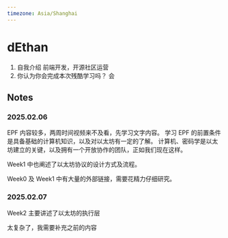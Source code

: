```yaml
---
timezone: Asia/Shanghai
---
```


# dEthan

1. 自我介绍 
   前端开发，开源社区运营
2. 你认为你会完成本次残酷学习吗？
   会

## Notes

<!-- Content_START -->
### 2025.02.06

EPF 内容较多，两周时间视频来不及看，先学习文字内容。
学习 EPF 的前置条件是具备基础的计算机知识，以及对以太坊有一定的了解。
计算机、密码学是以太坊建立的关键，以及拥有一个开放协作的团队，正如我们现在这样。

Week1 中也阐述了以太坊协议的设计方式及流程。

Week0 及 Week1 中有大量的外部链接，需要花精力仔细研究。

### 2025.02.07

Week2 主要讲述了以太坊的执行层

太复杂了，我需要补充之前的内容
<!-- Content_END -->